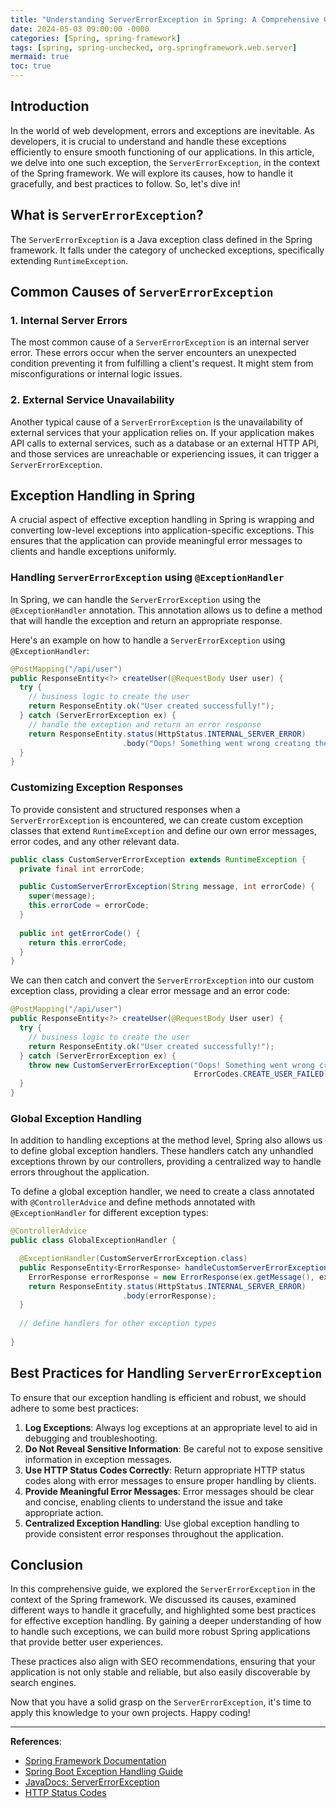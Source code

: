```yaml
---
title: "Understanding ServerErrorException in Spring: A Comprehensive Guide"
date: 2024-05-03 09:00:00 -0000
categories: [Spring, spring-framework]
tags: [spring, spring-unchecked, org.springframework.web.server]
mermaid: true
toc: true
---
```



## Introduction

In the world of web development, errors and exceptions are inevitable. As developers, it is crucial to understand and handle these exceptions efficiently to ensure smooth functioning of our applications. In this article, we delve into one such exception, the `ServerErrorException`, in the context of the Spring framework. We will explore its causes, how to handle it gracefully, and best practices to follow. So, let's dive in!

## What is `ServerErrorException`?

The `ServerErrorException` is a Java exception class defined in the Spring framework. It falls under the category of unchecked exceptions, specifically extending `RuntimeException`.

## Common Causes of `ServerErrorException`

### 1. Internal Server Errors

The most common cause of a `ServerErrorException` is an internal server error. These errors occur when the server encounters an unexpected condition preventing it from fulfilling a client's request. It might stem from misconfigurations or internal logic issues.

### 2. External Service Unavailability

Another typical cause of a `ServerErrorException` is the unavailability of external services that your application relies on. If your application makes API calls to external services, such as a database or an external HTTP API, and those services are unreachable or experiencing issues, it can trigger a `ServerErrorException`.

## Exception Handling in Spring

A crucial aspect of effective exception handling in Spring is wrapping and converting low-level exceptions into application-specific exceptions. This ensures that the application can provide meaningful error messages to clients and handle exceptions uniformly.

### Handling `ServerErrorException` using `@ExceptionHandler`

In Spring, we can handle the `ServerErrorException` using the `@ExceptionHandler` annotation. This annotation allows us to define a method that will handle the exception and return an appropriate response.

Here's an example on how to handle a `ServerErrorException` using `@ExceptionHandler`:

```java
@PostMapping("/api/user")
public ResponseEntity<?> createUser(@RequestBody User user) {
  try {
    // business logic to create the user
    return ResponseEntity.ok("User created successfully!");
  } catch (ServerErrorException ex) {
    // handle the exception and return an error response
    return ResponseEntity.status(HttpStatus.INTERNAL_SERVER_ERROR)
                         .body("Oops! Something went wrong creating the user.");
  }
}
```

### Customizing Exception Responses

To provide consistent and structured responses when a `ServerErrorException` is encountered, we can create custom exception classes that extend `RuntimeException` and define our own error messages, error codes, and any other relevant data.

```java
public class CustomServerErrorException extends RuntimeException {
  private final int errorCode;

  public CustomServerErrorException(String message, int errorCode) {
    super(message);
    this.errorCode = errorCode;
  }
  
  public int getErrorCode() {
    return this.errorCode;
  }
}
```

We can then catch and convert the `ServerErrorException` into our custom exception class, providing a clear error message and an error code:

```java
@PostMapping("/api/user")
public ResponseEntity<?> createUser(@RequestBody User user) {
  try {
    // business logic to create the user
    return ResponseEntity.ok("User created successfully!");
  } catch (ServerErrorException ex) {
    throw new CustomServerErrorException("Oops! Something went wrong creating the user.",
                                         ErrorCodes.CREATE_USER_FAILED);
  }
}
```

### Global Exception Handling

In addition to handling exceptions at the method level, Spring also allows us to define global exception handlers. These handlers catch any unhandled exceptions thrown by our controllers, providing a centralized way to handle errors throughout the application.

To define a global exception handler, we need to create a class annotated with `@ControllerAdvice` and define methods annotated with `@ExceptionHandler` for different exception types:

```java
@ControllerAdvice
public class GlobalExceptionHandler {

  @ExceptionHandler(CustomServerErrorException.class)
  public ResponseEntity<ErrorResponse> handleCustomServerErrorException(CustomServerErrorException ex) {
    ErrorResponse errorResponse = new ErrorResponse(ex.getMessage(), ex.getErrorCode());
    return ResponseEntity.status(HttpStatus.INTERNAL_SERVER_ERROR)
                         .body(errorResponse);
  }
  
  // define handlers for other exception types
  
}
```

## Best Practices for Handling `ServerErrorException`

To ensure that our exception handling is efficient and robust, we should adhere to some best practices:

1. **Log Exceptions**: Always log exceptions at an appropriate level to aid in debugging and troubleshooting.
2. **Do Not Reveal Sensitive Information**: Be careful not to expose sensitive information in exception messages.
3. **Use HTTP Status Codes Correctly**: Return appropriate HTTP status codes along with error messages to ensure proper handling by clients.
4. **Provide Meaningful Error Messages**: Error messages should be clear and concise, enabling clients to understand the issue and take appropriate action.
5. **Centralized Exception Handling**: Use global exception handling to provide consistent error responses throughout the application.

## Conclusion

In this comprehensive guide, we explored the `ServerErrorException` in the context of the Spring framework. We discussed its causes, examined different ways to handle it gracefully, and highlighted some best practices for effective exception handling. By gaining a deeper understanding of how to handle such exceptions, we can build more robust Spring applications that provide better user experiences.

These practices also align with SEO recommendations, ensuring that your application is not only stable and reliable, but also easily discoverable by search engines.

Now that you have a solid grasp on the `ServerErrorException`, it's time to apply this knowledge to your own projects. Happy coding!

---

**References**:
- [Spring Framework Documentation](https://docs.spring.io/spring-framework/docs/current/reference/html/)
- [Spring Boot Exception Handling Guide](https://www.baeldung.com/exception-handling-for-rest-with-spring)
- [JavaDocs: ServerErrorException](https://docs.oracle.com/en/java/javase/11/docs/api/java.base/java/rmi/ServerErrorException.html)
- [HTTP Status Codes](https://en.wikipedia.org/wiki/List_of_HTTP_status_codes)
